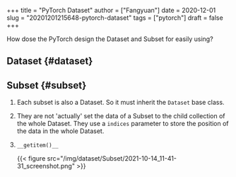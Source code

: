 +++
title = "PyTorch Dataset"
author = ["Fangyuan"]
date = 2020-12-01
slug = "20201201215648-pytorch-dataset"
tags = ["pytorch"]
draft = false
+++

How dose the PyTorch design the Dataset and Subset for easily using?


## Dataset {#dataset}


## Subset {#subset}

1.  Each subset is also a Dataset. So it must inherit the
    `Dataset` base class.
2.  They are not 'actually' set the data of a Subset to the child
    collection of the whole Dataset. They use a `indices` parameter
    to store the position of the data in the whole Dataset.
3.  `__getitem()__`

    {{< figure src="/img/dataset/Subset/2021-10-14_11-41-31_screenshot.png" >}}
